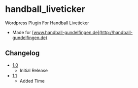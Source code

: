 # handball_liveticker
Wordpress Plugin For Handball Liveticker

* Made for [www.handball-gundelfingen.de](http://handball-gundelfingen.de)

## Changelog

* [1.0](../../releases/tag/1.0)
    * Initial Release
* [1.1](../../releases/tag/1.1)
    * Added Time
